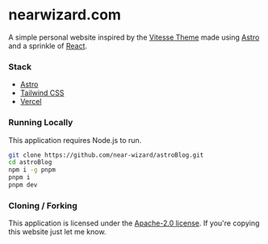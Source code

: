 # nearwizard.com

A simple personal website inspired by the [Vitesse Theme](https://github.com/antfu/vscode-theme-vitesse) made using [Astro](https://astro.build) and a sprinkle of [React](https://reactjs.org).

### Stack

- [Astro](https://astro.build)
- [Tailwind CSS](https://tailwindcss.com)
- [Vercel](https://vercel.com)

### Running Locally

This application requires Node.js to run.

```sh
git clone https://github.com/near-wizard/astroBlog.git
cd astroBlog
npm i -g pnpm
pnpm i
pnpm dev
```

### Cloning / Forking

This application is licensed under the [Apache-2.0 license](https://github.com/near-wizard/astroBlog/blob/main/LICENSE). If you're copying this website just let me know.
